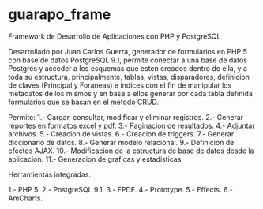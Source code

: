 # guarapo_frame
Framework de Desarrollo de Aplicaciones con PHP y PostgreSQL

Desarrollado por Juan Carlos Guerra, generador de formularios en PHP 5 con base de datos PostgreSQL 9.1, permite conectar a una base de datos Postgres y acceder a los esquemas que esten creados dentro de ella, y a toda su estructura, principalmente, tablas, vistas, disparadores, definicion de claves (Principal y Foraneas) e indices con el fin de manipular los metadatos de los mismos y en base a ellos generar por cada tabla definida formularios que se basan en el metodo CRUD.

Permite: 
1.- Cargar, consultar, modificar y eliminar registros.
2.- Generar reportes en formatos excel y pdf.
3.- Paginacion de resultados.
4.- Adjuntar archivos.
5.- Creacion de vistas.
6.- Creacion de triggers.
7.- Generar diccionario de datos.
8.- Generar modelo relacional.
9.- Definicion de efectos AJAX.
10.- Modificacion de la estructura de base de datos desde la aplicacion.
11.- Generacion de graficas y estadisticas.

Herramientas integradas:

1.- PHP 5.
2.- PostgreSQL 9.1.
3.- FPDF.
4.- Prototype.
5.- Effects.
6.- AmCharts.
